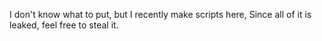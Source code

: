I don't know what to put, but I recently make scripts here, Since all of it is leaked, feel free to steal it.
